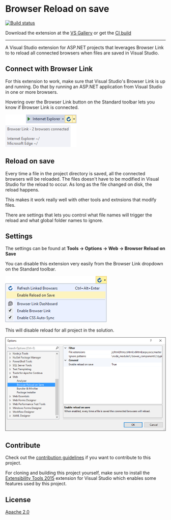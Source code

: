 # Browser Reload on save

[![Build status](https://ci.appveyor.com/api/projects/status/0skq7nlbcvdecv9a?svg=true)](https://ci.appveyor.com/project/madskristensen/browserreloadonsave)

Download the extension at the
[VS Gallery](https://visualstudiogallery.msdn.microsoft.com/46eef4d9-045b-4596-bd7f-eee980bb5450)
or get the
[CI build](http://vsixgallery.com/extension/2d8aa02a-8810-421f-97b9-86efc573fea3/)

------------------------------------------

A Visual Studio extension for ASP.NET projects that
leverages Browser Link to to reload all connected browsers
when files are saved in Visual Studio.

## Connect with Browser Link

For this extension to work, make sure that Visual Studio's
Browser Link is up and running. Do that by running an
ASP.NET application from Visual Studio in one or more
browsers.

Hovering over the Browser Link button on the Standard
toolbar lets you know if Browser Link is connected.

![Browser Link Tooltip](art/browser-link-tooltip.png)

## Reload on save
Every time a file in the project directory is saved, all the
connected browsers will be reloaded. The files doesn't have
to be modified in Visual Studio for the reload to occur. As
long as the file changed on disk, the reload happens. 

This makes it work really well with other tools and extnsions
that modify files.

There are settings that lets you control what file names will
trigger the reload and what global folder names to ignore.

## Settings
The settings can be found at
**Tools -> Options -> Web -> Browser Reload on Save**

You can disable this extension very easily from the Browser
Link dropdown on the Standard toolbar.

![Browser Link Menu](art/browser-link-menu.png)

This will disable reload for all project in the solution.

![Settings](art/settings.png)

## Contribute
Check out the [contribution guidelines](CONTRIBUTION.md)
if you want to contribute to this project.

For cloning and building this project yourself, make sure 
to install the
[Extensibility Tools 2015](https://visualstudiogallery.msdn.microsoft.com/ab39a092-1343-46e2-b0f1-6a3f91155aa6)
extension for Visual Studio which enables some features
used by this project.

## License
[Apache 2.0](LICENSE) 